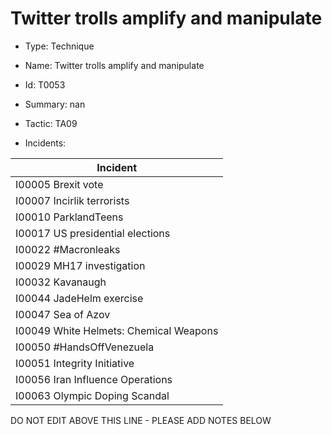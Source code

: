 # Twitter trolls amplify and manipulate

* Type: Technique

* Name: Twitter trolls amplify and manipulate

* Id: T0053

* Summary: nan

* Tactic: TA09

* Incidents:

| Incident |
| --------- |
| I00005 Brexit vote |
| I00007 Incirlik terrorists |
| I00010 ParklandTeens |
| I00017 US presidential elections |
| I00022 #Macronleaks |
| I00029 MH17 investigation |
| I00032 Kavanaugh |
| I00044 JadeHelm exercise |
| I00047 Sea of Azov |
| I00049 White Helmets: Chemical Weapons |
| I00050 #HandsOffVenezuela |
| I00051 Integrity Initiative |
| I00056 Iran Influence Operations |
| I00063 Olympic Doping Scandal |


DO NOT EDIT ABOVE THIS LINE - PLEASE ADD NOTES BELOW